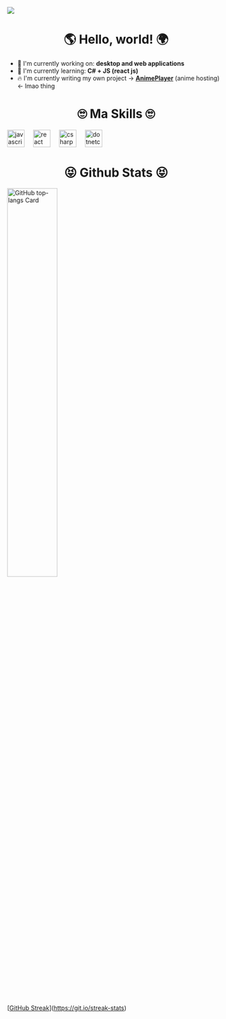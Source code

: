 ![](https://i.pinimg.com/originals/3d/2e/3e/3d2e3e5a266f05becb4fb522a962f105.jpg)


<div id="toc">
  <ul align="center" style="list-style: none">
    <summary>
      <h1>
       🌎 Hello, world! 🌍
      </h1>
    </summary>
  </ul>
</div>

- 💼 I'm currently working on: **desktop and web applications**
- 🌱 I'm currently learning: **С# + JS (react js)**
- 🔥 I'm currently writing my own project -> **[AnimePlayer](https://github.com/theun1c/AnimePlayer)** (anime hosting) <- lmao thing

<div id="toc">
  <ul align="center" style="list-style: none">
    <summary>
      <h1>
      🙄 Ma Skills 🙄
      </h1>
    </summary>
  </ul>
</div>

<div align="left">
  <img src="https://cdn.jsdelivr.net/gh/devicons/devicon/icons/javascript/javascript-original.svg" height="40" alt="javascript logo"  />
  <img width="12" />
  <img src="https://cdn.jsdelivr.net/gh/devicons/devicon/icons/react/react-original.svg" height="40" alt="react logo"  />
  <img width="12" />
  <img src="https://cdn.jsdelivr.net/gh/devicons/devicon/icons/csharp/csharp-original.svg" height="40" alt="csharp logo"  />
  <img width="12" />
  <img src="https://cdn.jsdelivr.net/gh/devicons/devicon/icons/dotnetcore/dotnetcore-original.svg" height="40" alt="dotnetcore logo"  />
</div>

<div id="toc">
  <ul align="center" style="list-style: none">
    <summary>
      <h1>
      😝 Github Stats 😝
      </h1>
    </summary>
  </ul>
</div>
<p align="left">
  <img width="48%" src="https://github-readme-stats.vercel.app/api/top-langs?username=theun1c&theme=react&hide_title=false&layout=compact&langs_count=6&hide_progress=false&card_width=400" alt="GitHub top-langs Card" />
</p>

[[GitHub Streak](https://streak-stats.demolab.com/?user=theun1c&theme=dark)](https://git.io/streak-stats)
